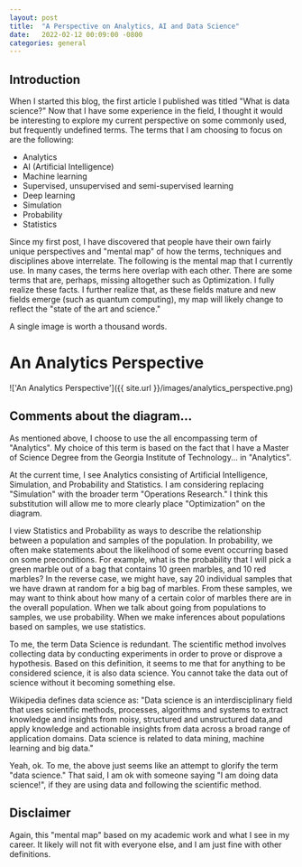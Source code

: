 ```yaml
---
layout: post
title:  "A Perspective on Analytics, AI and Data Science"
date:   2022-02-12 00:09:00 -0800
categories: general
---
```

 
## Introduction
 
When I started this blog, the first article I published was titled "What is data science?"  Now that I have some experience in the field, I thought it would be interesting to explore my current perspective on some commonly used, but frequently undefined terms.  The terms that I am choosing to focus on are the following:
 
- Analytics
- AI (Artificial Intelligence)
- Machine learning
- Supervised, unsupervised and semi-supervised learning
- Deep learning
- Simulation
- Probability
- Statistics
 
Since my first post, I have discovered that people have their own fairly unique perspectives and "mental map" of how the terms, techniques and disciplines above interrelate.  The following is the mental map that I currently use.  In many cases, the terms here overlap with each other.  There are some terms that are, perhaps, missing altogether such as Optimization.  I fully realize these facts.  I further realize that, as these fields mature and new fields emerge (such as quantum computing), my map will likely change to reflect the "state of the art and science."
 
A single image is worth a thousand words.
 
# An Analytics Perspective
 
!['An Analytics Perspective']({{ site.url }}/images/analytics_perspective.png)
 
## Comments about the diagram...
 
As mentioned above, I choose to use the all encompassing term of "Analytics".  My choice of this term is based on the fact that I have a Master of Science Degree from the Georgia Institute of Technology... in "Analytics".
 
At the current time, I see Analytics consisting of Artificial Intelligence, Simulation, and Probability and Statistics.  I am considering replacing "Simulation" with the broader term "Operations Research."  I think this substitution will allow me to more clearly place "Optimization" on the diagram.
 
I view Statistics and Probability as ways to describe the relationship between a population and samples of the population.  In probability, we often make statements about the likelihood of some event occurring based on some preconditions.  For example, what is the probability that I will pick a green marble out of a bag that contains 10 green marbles, and 10 red marbles?  In the reverse case, we might have, say 20 individual samples that we have drawn at random for a big bag of marbles.  From these samples, we may want to think about how many of a certain color of marbles there are in the overall population.  When we talk about going from populations to samples, we use probability.  When we make inferences about populations based on samples, we use statistics.
 
To me, the term Data Science is redundant.  The scientific method involves collecting data by conducting experiments in order to prove or disprove a hypothesis.  Based on this definition, it seems to me that for anything to be considered science, it is also data science.  You cannot take the data out of science without it becoming something else.
 
Wikipedia defines data science as:  "Data science is an interdisciplinary field that uses scientific methods, processes, algorithms and systems to extract knowledge and insights from noisy, structured and unstructured data,and apply knowledge and actionable insights from data across a broad range of application domains. Data science is related to data mining, machine learning and big data."
 
Yeah, ok.  To me, the above just seems like an attempt to glorify the term "data science."  That said, I am ok with someone saying "I am doing data science!", if they are using data and following the scientific method.
 
## Disclaimer
 
Again, this "mental map" based on my academic work and what I see in my career.  It likely will not fit with everyone else, and I am just fine with other definitions.